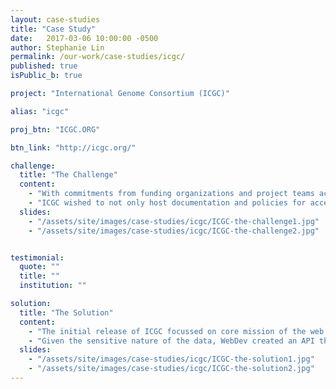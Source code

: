 ```yaml
---
layout: case-studies
title: "Case Study"
date:   2017-03-06 10:00:00 -0500
author: Stephanie Lin
permalink: /our-work/case-studies/icgc/
published: true
isPublic_b: true

project: "International Genome Consortium (ICGC)"

alias: "icgc"

proj_btn: "ICGC.ORG"

btn_link: "http://icgc.org/"

challenge:
  title: "The Challenge"
  content:
    - "With commitments from funding organizations and project teams across Europe, Asia, Australia, and North and South America, the [International Genome Consortium (ICGC)](http://icgc.org/) is one of the largest scale biomedical research initiatives to date. ICGC's primary objective was to create a catalogue of genomic abnormalities observed in tumours and make that data available to the world-wide research community. Accordingly, the [icgc.org](http://icgc.org/) website was envisioned as a hub of communication and data sharing with an international audience, providing a summary of the current genome projects to both the public and research communities."
    - "ICGC wished to not only host documentation and policies for accessing data and best practices in research, but also streamline the complex system of application for access to controlled ICGC data through the [Data Access Compliance Office (DACO)](http://icgc.org/daco). This required careful definition of different ICGC users roles, which have distinct privileges including access to information, ability to approve applications, ability to update content, and manage ICGC projects."
  slides:
    - "/assets/site/images/case-studies/icgc/ICGC-the-challenge1.jpg"
    - "/assets/site/images/case-studies/icgc/ICGC-the-challenge2.jpg"


testimonial:
  quote: ""
  title: ""
  institution: ""

solution:
  title: "The Solution"
  content:
    - "The initial release of ICGC focussed on core mission of the web application, which was to serve as a the primary resource for information about ICGC, by creating a landing page that presents a dynamic list of all [Cancer Genome Projects (CGPs)](http://icgc.org/icgc/cgp) worldwide, and links to additional resources. Following initial release, WebDev expanded the the functionality of the application, releasing [DACO online application forms](http://icgc.org/daco/access-forms) for access to ICGC data, and, more recently, a dashboard for users with Cancer Genome Project (CGP) manager privileges to organize and coordinate their project."
    - "Given the sensitive nature of the data, WebDev created an API that relies on the OAuth 1.0a protocol for the purpose of making authorized HTTP requests for resources. This means that only logged-in users with sufficient authorization may view ICGC data or subsets thereof. For example, users with the role of content editor can view all CGPs and their associated data-level projects (DLPs), DLP managers, which they can add and remove, publications and more, while a DLP administrators' access and actions is restricted to their own DLP. ICGC.org is now a main portal through which researchers access [ICGC publications](http://icgc.org/icgc/publications), the [ICGC data portal](https://dcc.icgc.org/), and request for access to data through [DACO](http://icgc.org/daco). Today the ICGC data portal houses over 25,000 tumour genomes contributed voluntarily by 88 project teams in 18 countries."
  slides:
    - "/assets/site/images/case-studies/icgc/ICGC-the-solution1.jpg"
    - "/assets/site/images/case-studies/icgc/ICGC-the-solution2.jpg"
---
```

